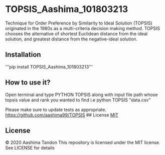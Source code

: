 # TOPSIS_Aashima_101803213
Technique for Order Preference by Similarity to Ideal Solution (TOPSIS) originated in the 1980s as a multi-criteria decision making method. TOPSIS chooses the alternative of shortest Euclidean distance from the ideal solution, and greatest distance from the negative-ideal solution. 

## Installation 
'''pip install TOPSIS_Aashima_101803213'''

## How to use it?
Open terminal and type PYTHON TOPSIS along with input file path whose topsis value and rank you wanted to find
i.e python TOPSIS "data.csv" 

Please make sure to update tests as appropriate.
https://github.com/aashima99/TOPSIS \#\# License
[MIT](https://choosealicense.com/licenses/mit/)

## License
©  2020 Aashima Tandon
This repository is licensed under the MIT license. 
See LICENSE for details